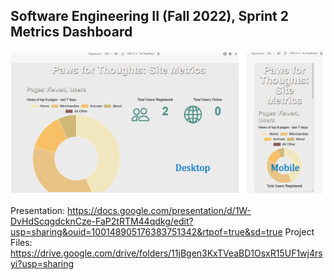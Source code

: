 Software Engineering II (Fall 2022), Sprint 2 Metrics Dashboard
---------------------------------------------------------------


![Team Ducks' metrics dashboard](readme-cover-image.png)

Presentation:  https://docs.google.com/presentation/d/1W-DvHdScqgdcknCze-FaP2tRTM44qdkg/edit?usp=sharing&ouid=100148905176383751342&rtpof=true&sd=true
Project Files: https://drive.google.com/drive/folders/11jBgen3KxTVeaBD1OsxR15UF1wj4rsyi?usp=sharing
